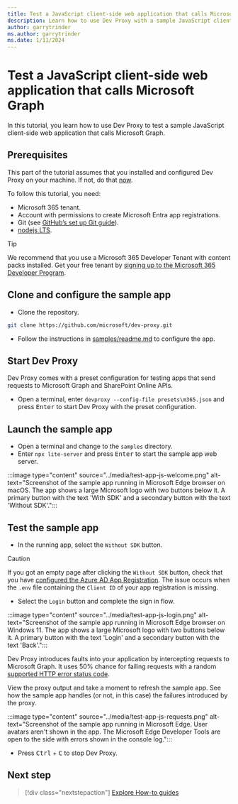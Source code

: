 ```yaml
---
title: Test a JavaScript client-side web application that calls Microsoft Graph
description: Learn how to use Dev Proxy with a sample JavaScript client-side web application that calls Microsoft Graph.
author: garrytrinder
ms.author: garrytrinder
ms.date: 1/11/2024
---
```


# Test a JavaScript client-side web application that calls Microsoft Graph

In this tutorial, you learn how to use Dev Proxy to test a sample JavaScript client-side web application that calls Microsoft Graph.

## Prerequisites

This part of the tutorial assumes that you installed and configured Dev Proxy on your machine. If not, do that [now](../get-started.md).

To follow this tutorial, you need:

- Microsoft 365 tenant.
- Account with permissions to create Microsoft Entra app registrations.
- Git (see [GitHub’s set up Git guide](https://help.github.com/en/github/getting-started-with-github/set-up-git)).
- [nodejs LTS](https://nodejs.org).

> [!TIP]
> We recommend that you use a Microsoft 365 Developer Tenant with content packs installed. Get your free tenant by [signing up to the Microsoft 365 Developer Program](https://aka.ms/m365/).

## Clone and configure the sample app

- Clone the repository.

```sh
git clone https://github.com/microsoft/dev-proxy.git
```

- Follow the instructions in [samples/readme.md](https://github.com/microsoft/dev-proxy/blob/main/samples/readme.md) to configure the app.

## Start Dev Proxy

Dev Proxy comes with a preset configuration for testing apps that send requests to Microsoft Graph and SharePoint Online APIs.

- Open a terminal, enter `devproxy --config-file presets\m365.json` and press <kbd>Enter</kbd> to start Dev Proxy with the preset configuration.

## Launch the sample app

- Open a terminal and change to the `samples` directory.
- Enter `npx lite-server` and press <kbd>Enter</kbd> to start the sample app web server.

:::image type="content" source="../media/test-app-js-welcome.png" alt-text="Screenshot of the sample app running in Microsoft Edge browser on macOS. The app shows a large Microsoft logo with two buttons below it. A primary button with the text 'With SDK' and a secondary button with the text 'Without SDK'.":::

## Test the sample app

- In the running app, select the `Without SDK` button.

> [!CAUTION]
> If you got an empty page after clicking the `Without SDK` button, check that you have [configured the Azure AD App Registration](https://github.com/microsoft/dev-proxy/tree/main/samples#configure-azure-ad-app-registration). The issue occurs when the `.env` file containing the `Client ID` of your app registration is missing.

- Select the `Login` button and complete the sign in flow.

:::image type="content" source="../media/test-app-js-login.png" alt-text="Screenshot of the sample app running in Microsoft Edge browser on Windows 11. The app shows a large Microsoft logo with two buttons below it. A primary button with the text 'Login' and a secondary button with the text 'Back'.":::

Dev Proxy introduces faults into your application by intercepting requests to Microsoft Graph. It uses 50% chance for failing requests with a random [supported HTTP error status code](../technical-reference/Supported-HTTP-error-status-codes.md).

View the proxy output and take a moment to refresh the sample app. See how the sample app handles (or not, in this case) the failures introduced by the proxy.

:::image type="content" source="../media/test-app-js-requests.png" alt-text="Screenshot of the sample app running in Microsoft Edge. User avatars aren't shown in the app. The Microsoft Edge Developer Tools are open to the side with errors shown in the console log.":::

- Press <kbd>Ctrl</kbd> + <kbd>C</kbd> to stop Dev Proxy.

## Next step

> [!div class="nextstepaction"]
> [Explore How-to guides](../how-to/overview.md)
